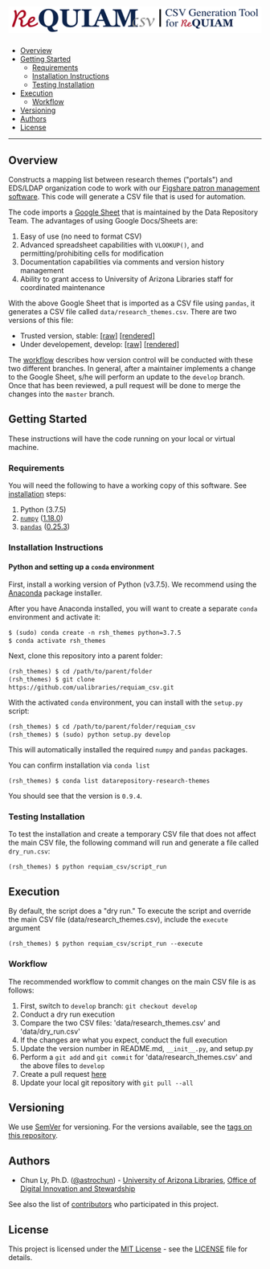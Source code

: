 # ![CSV Generation Tool for ReQUIAM](img/ReQUIAM_csv_full.png)

- [Overview](#overview)
- [Getting Started](#getting-started)
    - [Requirements](#requirements)
    - [Installation Instructions](#installation-instructions)
    - [Testing Installation](#testing-installation)
- [Execution](#execution)
    - [Workflow](#workflow)
- [Versioning](#versioning)
- [Authors](#authors)
- [License](#license)

--------------

## Overview

Constructs a mapping list between research themes ("portals") and EDS/LDAP
organization code to work with our
[Figshare patron management software](https://github.com/ualibraries/DataRepository_patrons).
This code will generate a CSV file that is used for automation.

The code imports a [Google Sheet](https://docs.google.com/spreadsheets/d/1f8tNxj96g_4NW6LWAIx8s3AxRoBbwRvFIxUXMAYyVlU/edit#gid=1301862342)
that is maintained by the Data Repository Team. The advantages of using Google Docs/Sheets are:
 1. Easy of use (no need to format CSV)
 2. Advanced spreadsheet capabilities with `VLOOKUP()`, and permitting/prohibiting cells for modification
 3. Documentation capabilities via comments and version history management
 4. Ability to grant access to University of Arizona Libraries staff for coordinated maintenance

With the above Google Sheet that is imported as a CSV file using `pandas`, it
generates a CSV file called `data/research_themes.csv`.  There are two versions
of this file:
- Trusted version, stable:
  [[raw]](https://raw.githubusercontent.com/ualibraries/requiam_csv/master/requiam_csv/data/research_themes.csv)
  [[rendered]](https://github.com/ualibraries/requiam_csv/blob/master/requiam_csv/data/research_themes.csv)
- Under developement, develop:
  [[raw]](https://raw.githubusercontent.com/ualibraries/requiam_csv/develop/requiam_csv/data/research_themes.csv)
  [[rendered]](https://github.com/ualibraries/requiam_csv/blob/develop/requiam_csv/data/research_themes.csv)

The [workflow](#workflow) describes how version control will be conducted with
these two different branches. In general, after a maintainer implements a
change to the Google Sheet, s/he will perform an update to the `develop`
branch. Once that has been reviewed, a pull request will be done to merge the
changes into the `master` branch.

## Getting Started

These instructions will have the code running on your local or virtual machine.


### Requirements

You will need the following to have a working copy of this software. See [installation](#installation-instructions) steps:
1. Python (3.7.5)
2. [`numpy`](https://numpy.org/doc/) ([1.18.0](https://numpy.org/doc/1.18/))
3. [`pandas`](https://pandas.pydata.org/) ([0.25.3](https://pandas.pydata.org/pandas-docs/version/0.25.3/))


### Installation Instructions

#### Python and setting up a `conda` environment

First, install a working version of Python (v3.7.5).  We recommend using the
[Anaconda](https://www.anaconda.com/distribution/) package installer.

After you have Anaconda installed, you will want to create a separate `conda` environment
and activate it:

```
$ (sudo) conda create -n rsh_themes python=3.7.5
$ conda activate rsh_themes
```

Next, clone this repository into a parent folder:

```
(rsh_themes) $ cd /path/to/parent/folder
(rsh_themes) $ git clone https://github.com/ualibraries/requiam_csv.git
```

With the activated `conda` environment, you can install with the `setup.py` script:

```
(rsh_themes) $ cd /path/to/parent/folder/requiam_csv
(rsh_themes) $ (sudo) python setup.py develop
```

This will automatically installed the required `numpy` and `pandas` packages.

You can confirm installation via `conda list`

```
(rsh_themes) $ conda list datarepository-research-themes
```

You should see that the version is `0.9.4`.


### Testing Installation

To test the installation and create a temporary CSV file that does not affect
the main CSV file, the following command will run and generate a file called
`dry_run.csv`:

```
(rsh_themes) $ python requiam_csv/script_run
```


## Execution

By default, the script does a "dry run."  To execute the script and override
the main CSV file (data/research_themes.csv), include the `execute` argument

```
(rsh_themes) $ python requiam_csv/script_run --execute
```


### Workflow
The recommended workflow to commit changes on the main CSV file is as follows:
 1. First, switch to `develop` branch: `git checkout develop`
 2. Conduct a dry run execution
 3. Compare the two CSV files: 'data/research_themes.csv' and 'data/dry_run.csv'
 4. If the changes are what you expect, conduct the full execution
 5. Update the version number in README.md, `__init__.py`, and setup.py
 6. Perform a `git add` and `git commit` for 'data/research_themes.csv' and the above files to `develop`
 7. Create a pull request [here](https://github.com/ualibraries/requiam_csv/compare/develop?expand=1)
 8. Update your local git repository with `git pull --all`

## Versioning

We use [SemVer](http://semver.org/) for versioning. For the versions available, see the [tags on this repository](https://github.com/ualibraries/requiam_csv/tags).

## Authors

* Chun Ly, Ph.D. ([@astrochun](http://www.github.com/astrochun)) - [University of Arizona Libraries](https://github.com/ualibraries), [Office of Digital Innovation and Stewardship](https://github.com/UAL-ODIS)

See also the list of
[contributors](https://github.com/ualibraries/requiam_csv/contributors) who participated in this project.


## License

This project is licensed under the [MIT License](https://opensource.org/licenses/MIT) - see the [LICENSE](LICENSE) file for details.

